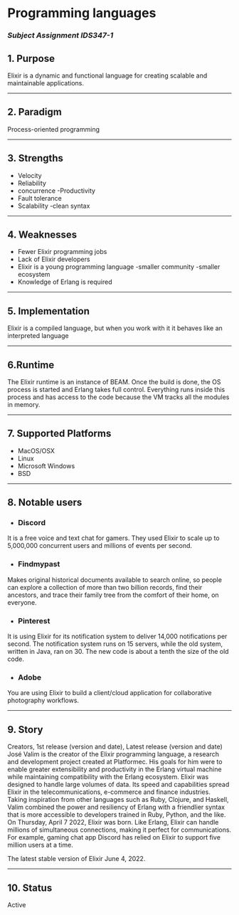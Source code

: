 # Programming languages #
### ***Subject Assignment IDS347-1*** ###

## 1. Purpose
Elixir is a dynamic and functional language for creating scalable and maintainable applications.

---
## 2. Paradigm ##

Process-oriented programming

---
## 3. Strengths

- Velocity
- Reliability
- concurrence
-Productivity
- Fault tolerance
- Scalability
-clean syntax

---
## 4. Weaknesses

- Fewer Elixir programming jobs
- Lack of Elixir developers
- Elixir is a young programming language
-smaller community
-smaller ecosystem
- Knowledge of Erlang is required

---
## 5. Implementation
Elixir is a compiled language, but when you work with it it behaves like an interpreted language

---
## 6.Runtime
The Elixir runtime is an instance of BEAM. Once the build is done, the OS process is started and Erlang takes full control. Everything runs inside this process and has access to the code because the VM tracks all the modules in memory.

---
## 7. Supported Platforms

- MacOS/OSX
- Linux
- Microsoft Windows
- BSD
---
## 8. Notable users

- ### **Discord** ###
It is a free voice and text chat for gamers. They used Elixir to scale up to 5,000,000 concurrent users and millions of events per second.

- ### **Findmypast** ###
Makes original historical documents available to search online, so people can explore a collection of more than two billion records, find their ancestors, and trace their family tree from the comfort of their home, on everyone.

- ### **Pinterest** ###
It is using Elixir for its notification system to deliver 14,000 notifications per second. The notification system runs on 15 servers, while the old system, written in Java, ran on 30. The new code is about a tenth the size of the old code.

- ### **Adobe** ###
You are using Elixir to build a client/cloud application for collaborative photography workflows.

---
## 9. Story
Creators, 1st release (version and date), Latest release (version and date)
José Valim is the creator of the Elixir programming language, a research and development project created at Platformec. His goals for him were to enable greater extensibility and productivity in the Erlang virtual machine while maintaining compatibility with the Erlang ecosystem. Elixir was designed to handle large volumes of data. Its speed and capabilities spread Elixir in the telecommunications, e-commerce and finance industries. Taking inspiration from other languages such as Ruby, Clojure, and Haskell, Valim combined the power and resiliency of Erlang with a friendlier syntax that is more accessible to developers trained in Ruby, Python, and the like. On Thursday, April 7 2022, Elixir was born. Like Erlang, Elixir can handle millions of simultaneous connections, making it perfect for communications. For example, gaming chat app Discord has relied on Elixir to support five million users at a time.

The latest stable version of Elixir June 4, 2022.

---
## 10. Status
Active






